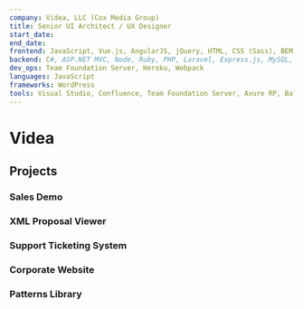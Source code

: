 ```yaml
---
company: Videa, LLC (Cox Media Group)
title: Senior UI Architect / UX Designer
start_date:
end_date:
frontend: JavaScript, Vue.js, AngularJS, jQuery, HTML, CSS (Sass), BEM, Bootstrap, Salesforce Lightning Design System (SLDS), Responsive Design, Web Accessibility, SEO
backend: C#, ASP.NET MVC, Node, Ruby, PHP, Laravel, Express.js, MySQL, Nginx, RESTful APIs
dev_ops: Team Foundation Server, Heroku, Webpack
languages: JavaScript
frameworks: WordPress
tools: Visual Studio, Confluence, Team Foundation Server, Axure RP, Balsamiq Mockups
---
```


# Videa

<!--
• Provide more context about the web-based interactive product demo you designed and developed using Node, Express.js, and Vue.js. Explain its significance and impact.
• Mention any awards or recognition received in this role.

Worked with product managers to define, design and build front-end user interface prototypes. Developed and maintained the UI standards and design best practices. Participated in all UI testing activities.

- Developed and maintained a set of UI standards and design best practices eliminating confusion and improving the predictability of engineered designs
- Conceptualized and prototyped new features for core product which communicated the design details and interactions to stakeholders and engineers
- Created an online viewer for the eAvails XML open-standard specification for sending and receiving electronic TV general avails or proposals utilizing PHP/MySQL and the Laravel framework
- Served as the sole UI technical liaison between visual design, on-site and off-shore engineering teams clarifying design intentions and engineering capabilities
- Created and documented a modular CSS framework and patterns library, enabling the creation of consistent UIs and quick on-boarding for new developers.
- Mentored visual designers in learning HTML and CSS by demonstrating practical techniques and providing constructive feedback.
- Recognized company-wide for creating a product demo used as a stand-in for the real product at the national industry trade conference, directly empowering the company to close a few deals.
- Skills Used: Microsoft .Net MVC, TFS, Git, Visual Studio, Azure, AWS, PHP, Wordpress, Laravel, JavaScript (Angular, Vue.js, React), Kendo UI, CSS (Sass, Stylus)

-->

## Projects

### Sales Demo

### XML Proposal Viewer

### Support Ticketing System

### Corporate Website

### Patterns Library


<!--
## Team

- Baines, Mackenzie
- Branton, Kahil
- Cook, Paige
- Gravley, Rokeia
- Greco, Phil
- Hand, Matt
- Hemphill, Charlane
- Henderson, Myles
- Hobbs, Lynn
- Kelley, Mark
- Kim, Ruth
- Knight, April
- Koganitsky, Zak
- McClain, Bill
- McMinn, Debbie
- Myers, Kurt
- Nelson, Renee
- Noah, Brant
- Oshins, David
- Pashke, Kristy
- Powers, Tom
- Tavoletti, Dawn
- Thompson, Jerome
- Tolbert, Victor
- Unuigbe, Osen
- Wallace, Stacy
- Wlodar, Bryan
-->
